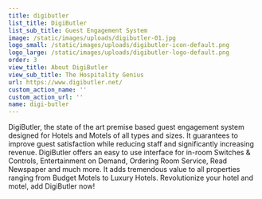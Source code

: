 ```yaml
---
title: digibutler
list_title: DigiButler
list_sub_title: Guest Engagement System
image: /static/images/uploads/digibutler-01.jpg
logo_small: /static/images/uploads/digibutler-icon-default.png
logo_large: /static/images/uploads/digibutler-logo-default.png
order: 3
view_title: About DigiButler
view_sub_title: The Hospitality Genius
url: https://www.digibutler.net/
custom_action_name: ''
custom_action_url: ''
name: digi-butler
---
```

DigiButler, the state of the art premise based guest engagement system designed for Hotels and Motels of all types and sizes. It guarantees to improve guest satisfaction while reducing staff and significantly increasing revenue. DigiButler offers an easy to use interface for in-room Switches & Controls, Entertainment on Demand, Ordering Room Service, Read Newspaper and much more. It adds tremendous value to all properties ranging from Budget Motels to Luxury Hotels. Revolutionize your hotel and motel, add DigiButler now!
